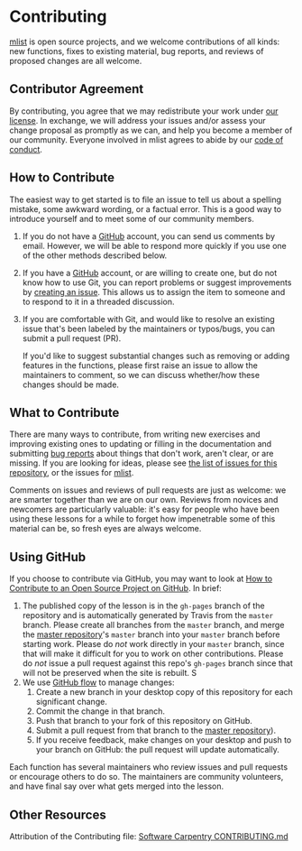 # Contributing
[mlist][repo] is open source projects, and we welcome contributions of all kinds: new functions, fixes to existing material, bug reports, and reviews of proposed changes are all welcome.

## Contributor Agreement

By contributing,
you agree that we may redistribute your work under [our license](LICENSE.md).
In exchange,
we will address your issues and/or assess your change proposal as promptly as we can,
and help you become a member of our community.
Everyone involved in mlist
agrees to abide by our [code of conduct](CONDUCT.md).

## How to Contribute

The easiest way to get started is to file an issue
to tell us about a spelling mistake,
some awkward wording,
or a factual error.
This is a good way to introduce yourself
and to meet some of our community members.

1.  If you do not have a [GitHub][github] account,
    you can send us comments by email.
    However,
    we will be able to respond more quickly if you use one of the other methods described below.

2.  If you have a [GitHub][github] account,
    or are willing to create one,
    but do not know how to use Git,
    you can report problems or suggest improvements by [creating an issue][issues].
    This allows us to assign the item to someone
    and to respond to it in a threaded discussion.

3.  If you are comfortable with Git,
    and would like to resolve an existing issue that's been labeled by the maintainers
    or typos/bugs, you can submit a pull request (PR).

    If you'd like to suggest substantial changes such as removing or adding features in the functions,
    please first raise an issue to allow the maintainers to comment, so we can discuss whether/how these
    changes should be made.

## What to Contribute

There are many ways to contribute,
from writing new exercises and improving existing ones
to updating or filling in the documentation
and submitting [bug reports][issues]
about things that don't work, aren't clear, or are missing.
If you are looking for ideas,
please see [the list of issues for this repository][issues],
or the issues for [mlist][repo].

Comments on issues and reviews of pull requests are just as welcome:
we are smarter together than we are on our own.
Reviews from novices and newcomers are particularly valuable:
it's easy for people who have been using these lessons for a while
to forget how impenetrable some of this material can be,
so fresh eyes are always welcome.


## Using GitHub

If you choose to contribute via GitHub,
you may want to look at
[How to Contribute to an Open Source Project on GitHub][how-contribute].
In brief:

1.  The published copy of the lesson is in the `gh-pages` branch of the repository and is
    automatically generated by Travis from the `master` branch.
    Please create all branches from the `master` branch,
    and merge the [master repository][repo]'s `master` branch into your `master` branch
    before starting work.
    Please do *not* work directly in your `master` branch,
    since that will make it difficult for you to work on other contributions.
    Please do *not* issue a pull request against this repo's `gh-pages` branch since that
    will not be preserved when the site is rebuilt.
S
2.  We use [GitHub flow][github-flow] to manage changes:
    1.  Create a new branch in your desktop copy of this repository for each significant change.
    2.  Commit the change in that branch.
    3.  Push that branch to your fork of this repository on GitHub.
    4.  Submit a pull request from that branch to the [master repository][repo]).
    5.  If you receive feedback,
        make changes on your desktop and push to your branch on GitHub:
        the pull request will update automatically.

Each function has several maintainers who review issues and pull requests
or encourage others to do so.
The maintainers are community volunteers,
and have final say over what gets merged into the lesson.

## Other Resources

Attribution of the Contributing file: [Software Carpentry CONTRIBUTING.md](https://github.com/swcarpentry/r-novice-inflammation/blob/gh-pages/CONTRIBUTING.md)

[github]: http://github.com
[github-flow]: https://guides.github.com/introduction/flow/
[github-join]: https://github.com/join
[how-contribute]: https://egghead.io/series/how-to-contribute-to-an-open-source-project-on-github
[issues]: https://github.com/UBC-MDS/mlist_Python/issues
[repo]: https://github.com/UBC-MDS/mlist_Python
